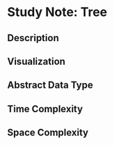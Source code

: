 # Study Note: Tree

## Description

## Visualization

## Abstract Data Type

## Time Complexity

## Space Complexity
